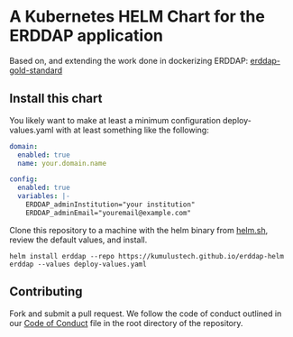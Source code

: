 # A Kubernetes HELM Chart for the ERDDAP application

Based on, and extending the work done in dockerizing ERDDAP: [erddap-gold-standard](https://ioos.github.io/erddap-gold-standard/)

## Install this chart

You likely want to make at least a minimum configuration deploy-values.yaml with at least something like the following:


```yaml
domain:
  enabled: true
  name: your.domain.name

config:
  enabled: true
  variables: |-
    ERDDAP_adminInstitution="your institution"
    ERDDAP_adminEmail="youremail@example.com"
```

Clone this repository to a machine with the helm binary from [helm.sh](https://helm.sh), review the default values, and install.

```
helm install erddap --repo https://kumulustech.github.io/erddap-helm erddap --values deploy-values.yaml
```

## Contributing

Fork and submit a pull request.  We follow the code of conduct outlined in our [Code of Conduct](CODEOFCONDUCT.md) file in the root directory of the repository.
